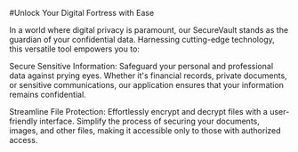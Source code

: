 #Unlock Your Digital Fortress with Ease

In a world where digital privacy is paramount, our SecureVault stands as the guardian of your confidential data. Harnessing cutting-edge technology, this versatile tool empowers you to:

Secure Sensitive Information: Safeguard your personal and professional data against prying eyes. Whether it's financial records, private documents, or sensitive communications, our application ensures that your information remains confidential.

Streamline File Protection: Effortlessly encrypt and decrypt files with a user-friendly interface. Simplify the process of securing your documents, images, and other files, making it accessible only to those with authorized access.
